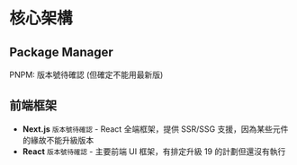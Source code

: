 # 核心架構

## Package Manager

PNPM: 版本號待確認 (但確定不能用最新版)

## 前端框架

- **Next.js** `版本號待確認` - React 全端框架，提供 SSR/SSG 支援，因為某些元件的緣故不能升級版本
- **React** `版本號待確認` - 主要前端 UI 框架，有排定升級 19 的計劃但還沒有執行
